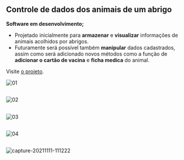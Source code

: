 ## Controle de dados dos animais de um abrigo
__Software em desenvolvimento;__
* Projetado inicialmente para **armazenar** e **visualizar** informações de animais acolhidos por abrigos. 
* Futuramente será possível também **manipular** dados cadastrados, assim como será adicionado novos métodos como a função de **adicionar o cartão de vacina** e **ficha medica** do animal. 

Visite [o projeto](https://liliantavarez.github.io/projeto-ong/).

![01](https://user-images.githubusercontent.com/51184806/140980666-f1ab03ed-0dcb-45c6-82d3-30053db5b93a.png)
##
![02](https://user-images.githubusercontent.com/51184806/140980665-13c6b279-c7ab-4745-bdac-6a954abdefab.png)
##
![03](https://user-images.githubusercontent.com/51184806/140980660-49f8212a-3021-4ef5-b737-cc001249b19b.png)
##
![04](https://user-images.githubusercontent.com/51184806/140981444-c6df8852-31c8-44fc-9a2b-305d4e7aaf65.png)
##
![capture-20211111-111222](https://user-images.githubusercontent.com/51184806/141312748-e8baf5e1-bbae-4b7f-8ecb-0facc1c8da6d.png)
##




